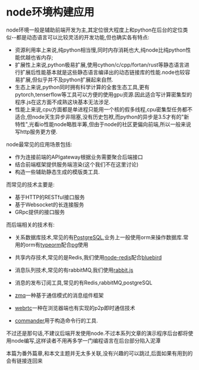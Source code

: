 # node环境构建应用

node环境一般是辅助前端开发为主,其定位很大程度上和python在后台的定位类似--都是动态语言可以比较灵活的开发功能,但也确实各有特点:

+ 资源利用率上来说,纯python相当慢,同时内存消耗也大,纯node比纯python性能优越也省内存;
+ 扩展性上来说,python极易扩展,使用cython/c/cpp/fortan/rust等静态语言进行扩展后性能基本就是这些静态语言编译出的动态链接库的性能.node也较容易扩展,但似乎并不及python扩展起来自然.
+ 生态上来说,python同时拥有科学计算的全套生态工具,更有pytorch,tenserflow等工具可以方便的使用gpu资源.因此适合写计算密集型的程序.js在这方面不成熟这块基本无法涉足.
+ 性能上来说,cpu方面都是单进程只能用一个核的假多线程,cpu密集型任务都不适合,但node天生异步非阻塞,没有历史包袱,而python的异步是3.5才有的"新特性",光看io性能node略胜半筹,但由于node的社区更偏向前端,所以一般来说写http服务更方便.

node最常见的应用场景包括:

+ 作为连接前端的APIgateway根据业务需要聚合后端接口
+ 结合前端框架提供服务端渲染(这个我们不在这里讨论)
+ 构造一些辅助静态生成的模版类工具.

而常见的技术主要是:

+ 基于HTTP的RESTful接口服务
+ 基于Websocket的长连接服务
+ GRpc提供的接口服务

而后端相关的技术有:

+ 关系数据库技术,常见的有[PostgreSQL](http://www.postgres.cn/docs/10/),业务上一般使用orm来操作数据库.常用的orm有[typeorm](https://typeorm.io/)配合[pg](https://github.com/brianc/node-postgres)使用
+ 共享内存技术,常见的是Redis,我们使用[node-redis](http://redis.js.org/)配合[bluebird](https://github.com/petkaantonov/bluebird)
+ 消息队列技术,常见的有rabbitMQ,我们使用[rabbit.js](https://github.com/squaremo/rabbit.js)
+ 消息的发布订阅工具,常见的有Redis,rabbitMQ,postgreSQL

+ [zmq](http://zeromq.org/)一种基于通信模式的消息组件框架
+ [webrtc](https://github.com/node-webrtc/node-webrtc)一种在浏览器端也有实现的p2p即时通信技术
+ [commander](https://github.com/tj/commander.js)用于构造命令行的工具.

不过还是那句话,不建议后端开发使用node.不过本系列文章的演示程序后台都将使用node编写,这样读者不用再多学一门编程语言在后台部分陷入泥潭

本篇为番外篇章,和本文主题并无太多关联,没有兴趣的可以跳过,后面如果有用到的会有链接连回来
